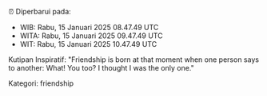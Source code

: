 ⏰ Diperbarui pada:
- WIB: Rabu, 15 Januari 2025 08.47.49 UTC
- WITA: Rabu, 15 Januari 2025 09.47.49 UTC
- WIT: Rabu, 15 Januari 2025 10.47.49 UTC

Kutipan Inspiratif:
"Friendship is born at that moment when one person says to another: What! You too? I thought I was the only one."


Kategori: friendship

